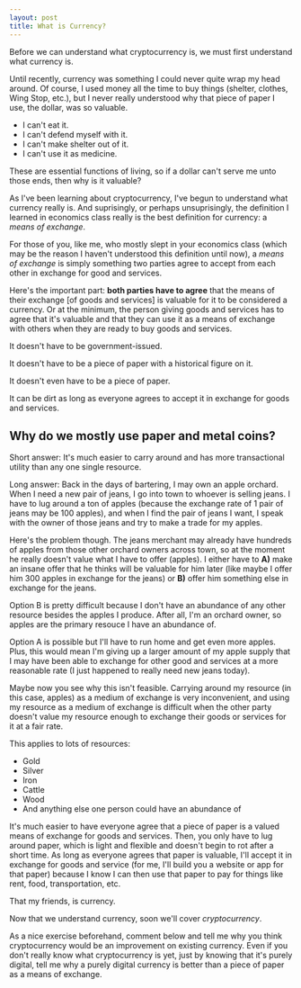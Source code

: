 ```yaml
---
layout: post
title: What is Currency?
---
```


Before we can understand what cryptocurrency is, we must first understand what currency is.

Until recently, currency was something I could never quite wrap my head around. Of course, I used money all the time to buy things (shelter, clothes, Wing Stop, etc.), but I never really understood why that piece of paper I use, the dollar, was so valuable.

* I can't eat it.
* I can't defend myself with it.
* I can't make shelter out of it.
* I can't use it as medicine.

These are essential functions of living, so if a dollar can't serve me unto those ends, then why is it valuable?

As I've been learning about cryptocurrency, I've begun to understand what currency really is. And suprisingly, or perhaps unsuprisingly, the definition I learned in economics class really is the best definition for currency: a _means of exchange_.

For those of you, like me, who mostly slept in your economics class (which may be the reason I haven't understood this definition until now), a _means of exchange_ is simply something two parties agree to accept from each other in exchange for good and services.

Here's the important part: **both parties have to agree** that the means of their exchange [of goods and services] is valuable for it to be considered a currency. Or at the minimum, the person giving goods and services has to agree that it's valuable and that they can use it as a means of exchange with others when they are ready to buy goods and services.

It doesn't have to be government-issued.

It doesn't have to be a piece of paper with a historical figure on it.

It doesn't even have to be a piece of paper.

It can be dirt as long as everyone agrees to accept it in exchange for goods and services.

## Why do we mostly use paper and metal coins?
Short answer: It's much easier to carry around and has more transactional utility than any one single resource.

Long answer: Back in the days of bartering, I may own an apple orchard. When I need a new pair of jeans, I go into town to whoever is selling jeans. I have to lug around a ton of apples (because the exchange rate of 1 pair of jeans may be 100 apples), and when I find the pair of jeans I want, I speak with the owner of those jeans and try to make a trade for my apples.

Here's the problem though. The jeans merchant may already have hundreds of apples from those other orchard owners across town, so at the moment he really doesn't value what I have to offer (apples). I either have to **A)** make an insane offer that he thinks will be valuable for him later (like maybe I offer him 300 apples in exchange for the jeans) or **B)** offer him something else in exchange for the jeans.

Option B is pretty difficult because I don't have an abundance of any other resource besides the apples I produce. After all, I'm an orchard owner, so apples are the primary resouce I have an abundance of. 

Option A is possible but I'll have to run home and get even more apples. Plus, this would mean I'm giving up a larger amount of my apple supply that I may have been able to exchange for other good and services at a more reasonable rate (I just happened to really need new jeans today).

Maybe now you see why this isn't feasible. Carrying around my resource (in this case, apples) as a medium of exchange is very inconvenient, and using my resource as a medium of exchange is difficult when the other party doesn't value my resource enough to exchange their goods or services for it at a fair rate.

This applies to lots of resources:

* Gold
* Silver
* Iron
* Cattle
* Wood
* And anything else one person could have an abundance of

It's much easier to have everyone agree that a piece of paper is a valued means of exchange for goods and services. Then, you only have to lug around paper, which is light and flexible and doesn't begin to rot after a short time. As long as everyone agrees that paper is valuable, I'll accept it in exchange for goods and service (for me, I'll build you a website or app for that paper) because I know I can then use that paper to pay for things like rent, food, transportation, etc.

That my friends, is currency.

Now that we understand currency, soon we'll cover _cryptocurrency_.

As a nice exercise beforehand, comment below and tell me why you think cryptocurrency would be an improvement on existing currency. Even if you don't really know what cryptocurrency is yet, just by knowing that it's purely digital, tell me why a purely digital currency is better than a piece of paper as a means of exchange.